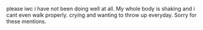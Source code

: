 please iwc i have not been doing well at all. My whole body is shaking and i cant even walk properly.
crying and wanting to throw up everyday. Sorry for these mentions.
